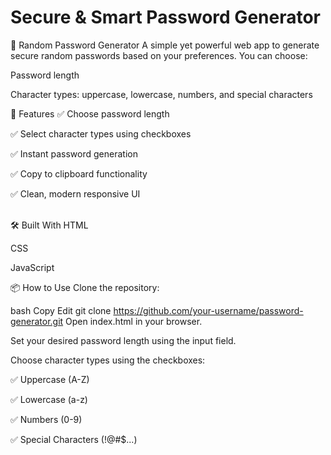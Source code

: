 # Secure & Smart Password Generator

🔐 Random Password Generator
A simple yet powerful web app to generate secure random passwords based on your preferences. You can choose:

Password length

Character types: uppercase, lowercase, numbers, and special characters

🚀 Features
✅ Choose password length

✅ Select character types using checkboxes

✅ Instant password generation

✅ Copy to clipboard functionality

✅ Clean, modern responsive UI

<br>
🛠️ Built With
HTML

CSS

JavaScript

📦 How to Use
Clone the repository:

bash
Copy
Edit
git clone https://github.com/your-username/password-generator.git
Open index.html in your browser.

Set your desired password length using the input field.

Choose character types using the checkboxes:

✅ Uppercase (A-Z)

✅ Lowercase (a-z)

✅ Numbers (0-9)

✅ Special Characters (!@#$...)

